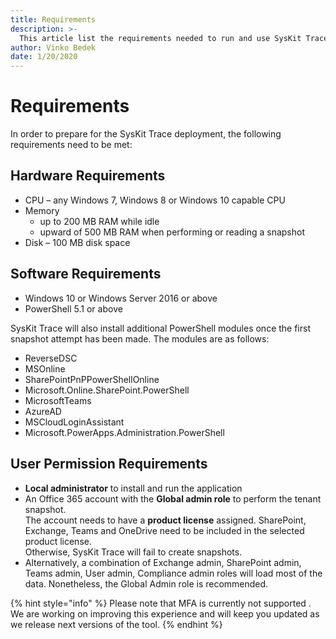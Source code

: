 ```yaml
---
title: Requirements
description: >-
  This article list the requirements needed to run and use SysKit Trace
author: Vinko Bedek
date: 1/20/2020
---
```


# Requirements

In order to prepare for the SysKit Trace deployment, the following requirements need to be met:

## Hardware Requirements

* CPU – any Windows 7, Windows 8 or Windows 10 capable CPU 
* Memory 
  * up to 200 MB RAM while idle 
  * upward of 500 MB RAM when performing or reading a snapshot 
* Disk – 100 MB disk space 

## Software Requirements

* Windows 10 or Windows Server 2016 or above 
* PowerShell 5.1 or above 

SysKit Trace will also install additional PowerShell modules once the first snapshot attempt has been made. The modules are as follows: 

* ReverseDSC 
* MSOnline 
* SharePointPnPPowerShellOnline 
* Microsoft.Online.SharePoint.PowerShell 
* MicrosoftTeams 
* AzureAD 
* MSCloudLoginAssistant 
* Microsoft.PowerApps.Administration.PowerShell 

## User Permission Requirements 

* **Local administrator** to install and run the application 
* An Office 365 account with the **Global admin role** to perform the tenant snapshot.  
  The account needs to have a **product license** assigned. SharePoint, Exchange, Teams and OneDrive need to be included in the selected product license.  
  Otherwise, SysKit Trace will fail to create snapshots.
* Alternatively, a combination of Exchange admin, SharePoint admin, Teams admin, User admin, Compliance admin roles will load most of the data. Nonetheless, the Global Admin role is recommended. 

{% hint style="info" %}
Please note that MFA is currently not supported . We are working on improving this experience and will keep you updated as we release next versions of the tool.
{% endhint %}

